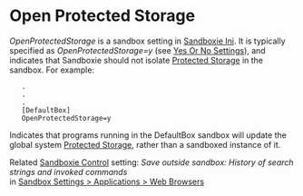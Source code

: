 # Open Protected Storage

_OpenProtectedStorage_ is a sandbox setting in [Sandboxie Ini](SandboxieIni). It is typically specified as _OpenProtectedStorage=y_ (see [Yes Or No Settings](YesOrNoSettings)), and indicates that Sandboxie should not isolate [Protected Storage](ProtectedStorage) in the sandbox. For example:
```
   .
   .
   .
   [DefaultBox]
   OpenProtectedStorage=y
```

Indicates that programs running in the DefaultBox sandbox will update the global system [Protected Storage](ProtectedStorage), rather than a sandboxed instance of it.

Related [Sandboxie Control](SandboxieControl) setting: _Save outside sandbox: History of search strings and invoked commands_  
in [Sandbox Settings > Applications > Web Browsers](ApplicationsSettings#web)
